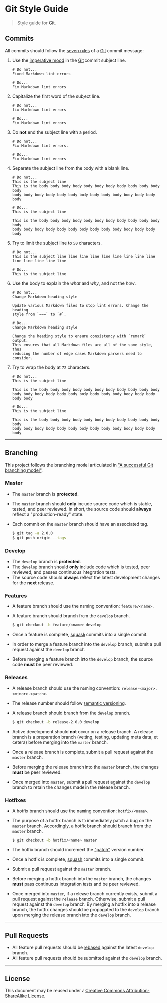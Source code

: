 # Git Style Guide

> Style guide for [Git][git].


## Commits

All commits should follow the [seven rules][git-seven-rules] of a [Git][git] commit message:

1. Use the [imperative mood][imperative-mood] in the [Git][git] commit subject line.

   ``` text
   # Do not...
   Fixed Markdown lint errors
   ```

   ``` text
   # Do...
   Fix Markdown lint errors
   ```

1. Capitalize the first word of the subject line.

   ``` text
   # Do not...
   fix Markdown lint errors
   ```

   ``` text
   # Do...
   Fix Markdown lint errors
   ```

1. Do __not__ end the subject line with a period.

   ``` text
   # Do not...
   Fix Markdown lint errors.
   ```

   ``` text
   # Do...
   Fix Markdown lint errors
   ```

1. Separate the subject line from the body with a blank line.

   ``` text
   # Do not...
   This is the subject line
   This is the body body body body body body body body body body body body
   body body body body body body body body body body body body body body
   ```

   ``` text
   # Do...
   This is the subject line

   This is the body body body body body body body body body body body body
   body body body body body body body body body body body body body body
   ```

1. Try to limit the subject line to `50` characters.

   ``` text
   # Do not...
   This is the subject line line line line line line line line line line line line line line
   ```

   ``` text
   # Do...
   This is the subject line
   ```

1. Use the body to explain the *what* and *why*, and not the *how*.

   ``` text
   # Do not...
   Change Markdown heading style

   Update various Markdown files to stop lint errors. Change the heading
   style from `===` to `#`.
   ```

   ``` text
   # Do...
   Change Markdown heading style

   Change the heading style to ensure consistency with `remark` output.
   This ensures that all Markdown files are all of the same style, thus
   reducing the number of edge cases Markdown parsers need to consider.
   ```  

1. Try to wrap the body at `72` characters.

   ``` text
   # Do not...
   This is the subject line

   This is the body body body body body body body body body body body body body body body body body body body body body body body body body body
   ```

   ``` text
   # Do...
   This is the subject line

   This is the body body body body body body body body body body body body
   body body body body body body body body body body body body body body
   ```

---

## Branching

This project follows the branching model articulated in ["A successful Git branching model"][git-flow].

### Master

* The `master` branch is __protected__.

* The `master` branch should __only__ include source code which is stable, tested, and peer reviewed. In short, the source code should __always__ reflect a "production-ready" state.

* Each commit on the `master` branch should have an associated tag.

  ``` bash
  $ git tag -a 2.0.0
  $ git push origin --tags
  ```


### Develop

* The `develop` branch is __protected__.
* The `develop` branch should __only__ include code which is tested, peer reviewed, and passes continuous integration tests.
* The source code should __always__ reflect the latest development changes for the __next__ release.


### Features

* A feature branch should use the naming convention: `feature/<name>`.

* A feature branch should branch from the `develop` branch.

  ``` bash
  $ git checkout -b feature/<name> develop
  ```

* Once a feature is complete, [squash][git-squash] commits into a single commit.

* In order to merge a feature branch into the `develop` branch, submit a pull request against the `develop` branch.

* Before merging a feature branch into the `develop` branch, the source code __must__ be peer reviewed.


### Releases

* A release branch should use the naming convention: `release-<major>.<minor>.<patch>`.

* The release number should follow [semantic versioning][semver].

* A release branch should branch from the `develop` branch.

  ``` bash
  $ git checkout -b release-2.0.0 develop
  ```

* Active development should __not__ occur on a release branch. A release branch is a preparation branch (vetting, testing, updating meta data, et cetera) before merging into the `master` branch.

* Once a release branch is complete, submit a pull request against the `master` branch.

* Before merging the release branch into the `master` branch, the changes __must__ be peer reviewed.

* Once merged into `master`, submit a pull request against the `develop` branch to retain the changes made in the release branch.


### Hotfixes

* A hotfix branch should use the naming convention: `hotfix/<name>`.

* The purpose of a hotfix branch is to immediately patch a bug on the `master` branch. Accordingly, a hotfix branch should branch from the `master` branch.

  ``` bash
  $ git checkout -b hotfix/<name> master
  ```

* The hotfix branch should increment the ["patch"][semver] version number.

* Once a hotfix is complete, [squash][git-squash] commits into a single commit.

* Submit a pull request against the `master` branch.

* Before merging a hotfix branch into the `master` branch, the changes __must__ pass continuous integration tests and be peer reviewed.

* Once merged into `master`, if a release branch currently exists, submit a pull request against the `release` branch. Otherwise, submit a pull request against the `develop` branch. By merging a hotfix into a release branch, the hotfix changes should be propagated to the `develop` branch upon merging the release branch into the `develop` branch. 


---

## Pull Requests

* All feature pull requests should be [rebased][git-rebase] against the latest `develop` branch.
* All feature pull requests should be submitted against the `develop` branch.


---

## License

This document may be reused under a [Creative Commons Attribution-ShareAlike License][license].


<section class="links">

[git]: https://git-scm.com/
[git-rebase]: https://git-scm.com/docs/git-rebase
[git-squash]: https://git-scm.com/book/en/v2/Git-Tools-Rewriting-History#Squashing-Commits

[git-seven-rules]: http://chris.beams.io/posts/git-commit/
[imperative-mood]: https://en.wikipedia.org/wiki/Imperative_mood

[git-flow]: http://nvie.com/posts/a-successful-git-branching-model/

[semver]: http://semver.org/

[license]: https://creativecommons.org/licenses/by-sa/4.0/

</section>

<!-- /.links -->
